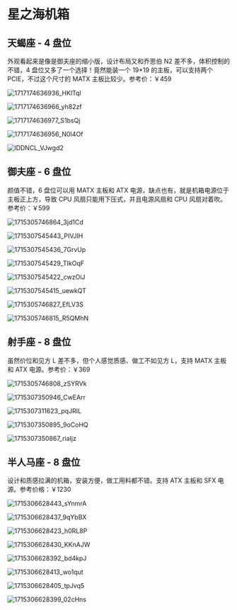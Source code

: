 # 星之海机箱

## 天蝎座 - 4 盘位

外观看起来是像是御夫座的缩小版，设计布局又和乔思伯 N2 差不多，体积控制的不错，4 盘位又多了一个选择！竟然能装一个 19*19 的主板，可以支持两个 PCIE，不过这个尺寸的 MATX 主板比较少。参考价：￥459

![1717174636936_HKlTql](https://img-1255332810.cos.ap-chengdu.myqcloud.com/1717174636936_HKlTql.jpg)

![1717174636966_yh82zf](https://img-1255332810.cos.ap-chengdu.myqcloud.com/1717174636966_yh82zf.jpg)

![1717174636977_S1bsQj](https://img-1255332810.cos.ap-chengdu.myqcloud.com/1717174636977_S1bsQj.jpg)

![1717174636956_N0I4Of](https://img-1255332810.cos.ap-chengdu.myqcloud.com/1717174636956_N0I4Of.jpg)

![lDDNCL_VJwgd2](https://img-1255332810.cos.ap-chengdu.myqcloud.com/lDDNCL_VJwgd2.png)

## 御夫座 - 6 盘位

颜值不错，6 盘位可以用 MATX 主板和 ATX 电源，缺点也有，就是机箱电源位于主板正上方，导致 CPU 风扇只能用下压式，并且电源风扇和 CPU 风扇对着吹。参考价：￥599

![1715305746864_3jd1Cd](https://img-1255332810.cos.ap-chengdu.myqcloud.com/1715305746864_3jd1Cd.jpg)

![1715307545443_PIVJlH](https://img-1255332810.cos.ap-chengdu.myqcloud.com/1715307545443_PIVJlH.png)

![1715307545436_7GrvUp](https://img-1255332810.cos.ap-chengdu.myqcloud.com/1715307545436_7GrvUp.png)

![1715307545429_TIkOqF](https://img-1255332810.cos.ap-chengdu.myqcloud.com/1715307545429_TIkOqF.png)

![1715307545422_cwzOiJ](https://img-1255332810.cos.ap-chengdu.myqcloud.com/1715307545422_cwzOiJ.png)

![1715307545415_uewkQT](https://img-1255332810.cos.ap-chengdu.myqcloud.com/1715307545415_uewkQT.png)

![1715305746827_EfLV3S](https://img-1255332810.cos.ap-chengdu.myqcloud.com/1715305746827_EfLV3S.jpg)

![1715305746815_R5QMhN](https://img-1255332810.cos.ap-chengdu.myqcloud.com/1715305746815_R5QMhN.jpg)

## 射手座 - 8 盘位

虽然价位和见方 L 差不多，但个人感觉质感、做工不如见方 L，支持 MATX 主板和 ATX 电源。参考价：￥369

![1715305746808_zSYRVk](https://img-1255332810.cos.ap-chengdu.myqcloud.com/1715305746808_zSYRVk.jpg)

![1715307350946_CwEArr](https://img-1255332810.cos.ap-chengdu.myqcloud.com/1715307350946_CwEArr.png)

![1715307311623_pqJRIL](https://img-1255332810.cos.ap-chengdu.myqcloud.com/1715307311623_pqJRIL.png)

![1715307350895_9oCoHQ](https://img-1255332810.cos.ap-chengdu.myqcloud.com/1715307350895_9oCoHQ.png)

![1715307350867_riaIjz](https://img-1255332810.cos.ap-chengdu.myqcloud.com/1715307350867_riaIjz.png)

## 半人马座 - 8 盘位

设计和质感拉满的机箱，安装方便，做工用料都不错。支持 ATX 主板和 SFX 电源。参考价格：￥1230

![1715306628443_sYnmrA](https://img-1255332810.cos.ap-chengdu.myqcloud.com/1715306628443_sYnmrA.png)

![1715306628437_9qYbBX](https://img-1255332810.cos.ap-chengdu.myqcloud.com/1715306628437_9qYbBX.png)

![1715306628423_h0RL8P](https://img-1255332810.cos.ap-chengdu.myqcloud.com/1715306628423_h0RL8P.png)

![1715306628430_KKnAJW](https://img-1255332810.cos.ap-chengdu.myqcloud.com/1715306628430_KKnAJW.png)

![1715306628392_bd4kpJ](https://img-1255332810.cos.ap-chengdu.myqcloud.com/1715306628392_bd4kpJ.png)

![1715306628413_wo1qut](https://img-1255332810.cos.ap-chengdu.myqcloud.com/1715306628413_wo1qut.png)

![1715306628405_tpJvq5](https://img-1255332810.cos.ap-chengdu.myqcloud.com/1715306628405_tpJvq5.png)

![1715306628399_02cHns](https://img-1255332810.cos.ap-chengdu.myqcloud.com/1715306628399_02cHns.png)